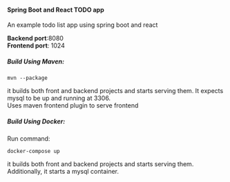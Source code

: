 #### Spring Boot and React TODO app

An example todo list app using spring boot and react

**Backend port**:8080  
**Frontend port**: 1024

##### Build Using Maven:
    
    mvn --package

it builds both front and backend
 projects and starts serving them.
 It expects mysql to be up and running at 3306.  
 Uses maven frontend plugin to serve frontend
##### Build Using Docker:

Run command:
    
    docker-compose up

it builds both front and backend
 projects and starts serving them. 
 Additionally, it starts a mysql container.